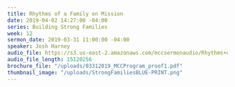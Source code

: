 ```yaml
---
title: Rhythms of a Family on Mission
date: 2019-04-02 14:27:00 -04:00
series: Building Strong Families
week: 12
sermon_date: 2019-03-31 11:00:00 -04:00
speaker: Josh Harney
audio_file: https://s3.us-east-2.amazonaws.com/mccsermonaudio/Rhythms+of+a+Family+on+Mission.lite.mp3
audio_file_length: 15120256
brochure_file: "/uploads/03312019_MCCProgram_proof1.pdf"
thumbnail_image: "/uploads/StrongFamiliesBLUE-PRINT.png"
---
```

